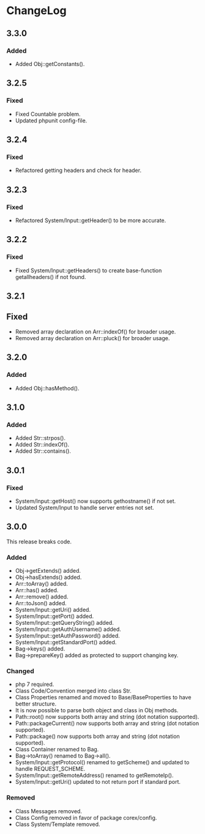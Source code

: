 # ChangeLog

## 3.3.0

### Added
- Added Obj::getConstants().


## 3.2.5

### Fixed
- Fixed Countable problem.
- Updated phpunit config-file.


## 3.2.4

### Fixed
- Refactored getting headers and check for header.


## 3.2.3

### Fixed
- Refactored System/Input::getHeader() to be more accurate.


## 3.2.2

### Fixed
- Fixed System/Input::getHeaders() to create base-function getallheaders() if not found.


## 3.2.1

## Fixed
- Removed array declaration on Arr::indexOf() for broader usage.
- Removed array declaration on Arr::pluck() for broader usage.


## 3.2.0

### Added
- Added Obj::hasMethod().


## 3.1.0

### Added
- Added Str::strpos().
- Added Str::indexOf().
- Added Str::contains().


## 3.0.1

### Fixed
- System/Input::getHost() now supports gethostname() if not set.
- Updated System/Input to handle server entries not set.


## 3.0.0
This release breaks code.

### Added
- Obj->getExtends() added.
- Obj->hasExtends() added.
- Arr::toArray() added.
- Arr::has() added.
- Arr::remove() added.
- Arr::toJson() added.
- System/Input::getUri() added.
- System/Input::getPort() added.
- System/Input::getQueryString() added.
- System/Input::getAuthUsername() added.
- System/Input::getAuthPassword() added.
- System/Input::getStandardPort() added.
- Bag->keys() added.
- Bag->prepareKey() added as protected to support changing key.

### Changed
- php 7 required.
- Class Code/Convention merged into class Str.
- Class Properties renamed and moved to Base/BaseProperties to have better structure.
- It is now possible to parse both object and class in Obj methods.
- Path::root() now supports both array and string (dot notation supported).
- Path::packageCurrent() now supports both array and string (dot notation supported).
- Path::package() now supports both array and string (dot notation supported).
- Class Container renamed to Bag.
- Bag->toArray() renamed to Bag->all().
- System/Input::getProtocol() renamed to getScheme() and updated to handle REQUEST_SCHEME.
- System/Input::getRemoteAddress() renamed to getRemoteIp().
- System/Input::getUri() updated to not return port if standard port.

### Removed
- Class Messages removed.
- Class Config removed in favor of package corex/config.
- Class System/Template removed.
